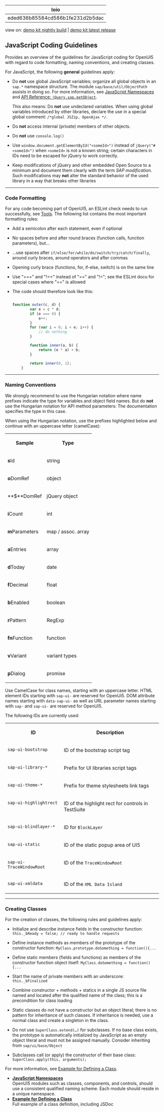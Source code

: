 <!-- loioeded636b85584cd586b1fe231d2b5dac -->

| loio |
| -----|
| eded636b85584cd586b1fe231d2b5dac |

<div id="loio">

view on: [demo kit nightly build](https://sdk.openui5.org/nightly/#/topic/eded636b85584cd586b1fe231d2b5dac) | [demo kit latest release](https://sdk.openui5.org/topic/eded636b85584cd586b1fe231d2b5dac)</div>

## JavaScript Coding Guidelines

Provides an overview of the guidelines for JavaScript coding for OpenUI5 with regard to code formatting, naming conventions, and creating classes.

For JavaScript, the following **general** guidelines apply:

-   Do **not** use global JavaScript variables; organize all global objects in an `sap.*` namespace structure. The module `sap/base/util/ObjectPath` assists in doing so. For more information, see [JavaScript Namespaces](JavaScript_Namespaces_5a978fe.md) and [API Reference: `jQuery.sap.getObject`](https://sdk.openui5.org/api/jQuery.sap/methods/jQuery.sap.getObject). 

    This also means: Do **not** use undeclared variables. When using global variables introduced by other libraries, declare the use in a special global comment: `/*global JSZip, OpenAjax */`.

-   Do **not** access internal \(private\) members of other objects.

-   Do **not** use `console.log()`

-   Use `window.document.getElementById("<someId>")` instead of `jQuery("#<someId>")` when `<someId>` is not a known string; certain characters in IDs need to be escaped for jQuery to work correctly.

-   Keep modifications of jQuery and other embedded Open Source to a minimum and document them clearly with the term *SAP modification*. Such modifications may **not** alter the standard behavior of the used library in a way that breaks other libraries


***

### Code Formatting

For any code becoming part of OpenUI5, an ESLint check needs to run successfully, see [Tools](Tools_41de83f.md). The following list contains the most important formatting rules:

-   Add a semicolon after each statement, even if optional

-   No spaces before and after round braces \(function calls, function parameters\), but…

-   …use spaces after `if/else/for/while/do/switch/try/catch/finally`, around curly braces, around operators and after commas

-   Opening curly brace \(functions, for, if-else, switch\) is on the same line

-   Use "===" and "!==" instead of "==" and "!="; see the ESLint docu for special cases where "==" is allowed

-   The code should therefore look like this:

    ```js
    
    function outer(c, d) {
            var e = c * d;
            if (e === 0) {
                e++;
            }
            for (var i = 0; i < e; i++) {
                // do nothing
            }
    
            function inner(a, b) {
                return (e * a) + b;
            }
    
            return inner(0, 1);
        }
    
    ```


***

### Naming Conventions

We strongly recommend to use the Hungarian notation where name prefixes indicate the type for variables and object field names. But do **not** use the Hungarian notation for API method parameters: The documentation specifies the type in this case.

When using the Hungarian notation, use the prefixes highlighted below and continue with an uppercase letter \(camelCase\):


<table>
<tr>
<th valign="top">

Sample

</th>
<th valign="top">

Type

</th>
</tr>
<tr>
<td valign="top">

**s**Id

</td>
<td valign="top">

string

</td>
</tr>
<tr>
<td valign="top">

**o**DomRef

</td>
<td valign="top">

object

</td>
</tr>
<tr>
<td valign="top">

**$**DomRef

</td>
<td valign="top">

jQuery object

</td>
</tr>
<tr>
<td valign="top">

**i**Count

</td>
<td valign="top">

int

</td>
</tr>
<tr>
<td valign="top">

**m**Parameters

</td>
<td valign="top">

map / assoc. array

</td>
</tr>
<tr>
<td valign="top">

**a**Entries

</td>
<td valign="top">

array

</td>
</tr>
<tr>
<td valign="top">

**d**Today

</td>
<td valign="top">

date

</td>
</tr>
<tr>
<td valign="top">

**f**Decimal

</td>
<td valign="top">

float

</td>
</tr>
<tr>
<td valign="top">

**b**Enabled

</td>
<td valign="top">

boolean

</td>
</tr>
<tr>
<td valign="top">

**r**Pattern

</td>
<td valign="top">

RegExp

</td>
</tr>
<tr>
<td valign="top">

**fn**Function

</td>
<td valign="top">

function

</td>
</tr>
<tr>
<td valign="top">

**v**Variant

</td>
<td valign="top">

variant types

</td>
</tr>
<tr>
<td valign="top">

**p**Dialog

</td>
<td valign="top">

promise

</td>
</tr>
</table>

Use CamelCase for class names, starting with an uppercase letter. HTML element IDs starting with `sap-ui-` are reserved for OpenUI5. DOM attribute names starting with `data-sap-ui-` as well as URL parameter names starting with `sap-` and `sap-ui-` are reserved for OpenUI5.

The following IDs are currently used:


<table>
<tr>
<th valign="top">

ID

</th>
<th valign="top">

Description

</th>
</tr>
<tr>
<td valign="top">

`sap-ui-bootstrap`

</td>
<td valign="top">

ID of the bootstrap script tag

</td>
</tr>
<tr>
<td valign="top">

`sap-ui-library-*`

</td>
<td valign="top">

Prefix for UI libraries script tags

</td>
</tr>
<tr>
<td valign="top">

`sap-ui-theme-*`

</td>
<td valign="top">

Prefix for theme stylesheets link tags

</td>
</tr>
<tr>
<td valign="top">

`sap-ui-highlightrect`

</td>
<td valign="top">

ID of the highlight rect for controls in TestSuite

</td>
</tr>
<tr>
<td valign="top">

`sap-ui-blindlayer-*`

</td>
<td valign="top">

ID for `BlockLayer`

</td>
</tr>
<tr>
<td valign="top">

`sap-ui-static`

</td>
<td valign="top">

ID of the static popup area of UI5

</td>
</tr>
<tr>
<td valign="top">

`sap-ui-TraceWindowRoot`

</td>
<td valign="top">

ID of the `TraceWindowRoot`

</td>
</tr>
<tr>
<td valign="top">

`sap-ui-xmldata`

</td>
<td valign="top">

ID of the `XML Data Island`

</td>
</tr>
</table>

***

### Creating Classes

For the creation of classes, the following rules and guidelines apply:

-   Initialize and describe instance fields in the constructor function: `this._bReady = false; // ready to handle requests`

-   Define instance methods as members of the prototype of the constructor function: `MyClass.prototype.doSomething = function(){...`

-   Define static members \(fields and functions\) as members of the constructor function object itself: `MyClass.doSomething = function(){...`

-   Start the name of private members with an underscore: `this._bFinalized`

-   Combine constructor + methods + statics in a single JS source file named and located after the qualified name of the class; this is a precondition for class loading

-   Static classes do not have a constructor but an object literal; there is no pattern for inheritance of such classes. If inheritance is needed, use a normal class and create a singleton in the class.

-   Do not use `SuperClass.extend(…)` for subclasses. If no base class exists, the prototype is automatically initialized by JavaScript as an empty object literal and must not be assigned manually. Consider inheriting from `sap/ui/base/Object`

-   Subclasses call \(or apply\) the constructor of their base class: `SuperClass.apply(this, arguments);`


For more information, see [Example for Defining a Class](Example_for_Defining_a_Class_f6fba4c.md).

-   **[JavaScript Namespaces](JavaScript_Namespaces_5a978fe.md "OpenUI5 modules such as
		classes, components, and controls, should use a consistent qualified naming scheme. Each
		module should reside in a unique namespace.")**  
OpenUI5 modules such as classes, components, and controls, should use a consistent qualified naming scheme. Each module should reside in a unique namespace.
-   **[Example for Defining a Class](Example_for_Defining_a_Class_f6fba4c.md "Full example of a class definition, including JSDoc")**  
Full example of a class definition, including JSDoc

